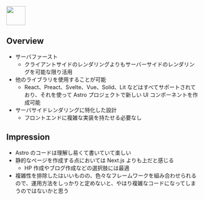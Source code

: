 <p align="left">
  <a href="https://astro.build/"><img src="https://runebook.dev/assets/topics/astro.webp" height="50px;" /></a>
</p>

## Overview

- サーバファースト
  - クライアントサイドのレンダリングよりもサーバーサイドのレンダリングを可能な限り活用
- 他のライブラリを使用することが可能
  - React、Preact、Svelte、Vue、Solid、Lit などはすべてサポートされており、それを使って Astro プロジェクトで新しい UI コンポーネントを作成可能
- サーバサイドレンダリングに特化した設計
  - フロントエンドに複雑な実装を持たせる必要なし

## Impression

- Astro のコードは理解し易くて書いていて楽しい
- 静的なページを作成する点においては Next.js よりも上だと感じる
  - HP 作成やブログ作成などの選択肢には最適
- 複雑性を排除したはいいものの、色々なフレームワークを組み合わせられるので、運用方法をしっかりと定めないと、やはり複雑なコードになってしまうのではないかと思う
